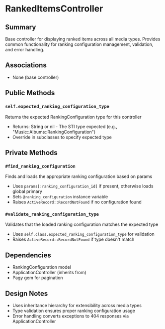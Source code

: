 # RankedItemsController

## Summary
Base controller for displaying ranked items across all media types. Provides common functionality for ranking configuration management, validation, and error handling.

## Associations
- None (base controller)

## Public Methods

### `self.expected_ranking_configuration_type`
Returns the expected RankingConfiguration type for this controller
- Returns: String or nil - The STI type expected (e.g., "Music::Albums::RankingConfiguration")
- Override in subclasses to specify expected type

## Private Methods

### `#find_ranking_configuration`
Finds and loads the appropriate ranking configuration based on params
- Uses `params[:ranking_configuration_id]` if present, otherwise loads global primary
- Sets `@ranking_configuration` instance variable
- Raises `ActiveRecord::RecordNotFound` if no configuration found

### `#validate_ranking_configuration_type`
Validates that the loaded ranking configuration matches the expected type
- Uses `self.class.expected_ranking_configuration_type` for validation
- Raises `ActiveRecord::RecordNotFound` if type doesn't match

## Dependencies
- RankingConfiguration model
- ApplicationController (inherits from)
- Pagy gem for pagination

## Design Notes
- Uses inheritance hierarchy for extensibility across media types
- Type validation ensures proper ranking configuration usage
- Error handling converts exceptions to 404 responses via ApplicationController
